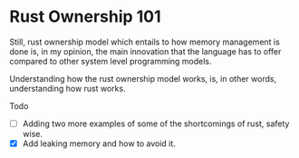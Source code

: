 # Rust Ownership 101

Still, rust ownership model which entails to how memory management is done is, in my opinion, the main innovation that the language has to offer compared to other system level programming models. 

Understanding how the rust ownership model works, is, in other words, understanding how rust works. 

Todo
- [ ] Adding two more examples of some of the shortcomings of rust, safety wise.
- [x] Add leaking memory and how to avoid it. 
